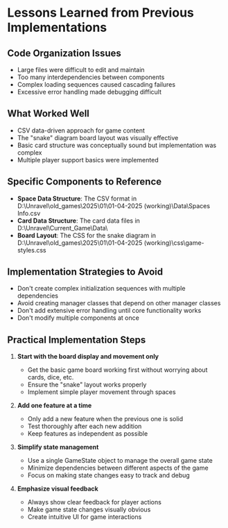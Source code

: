 # Lessons Learned from Previous Implementations

## Code Organization Issues
- Large files were difficult to edit and maintain
- Too many interdependencies between components
- Complex loading sequences caused cascading failures
- Excessive error handling made debugging difficult

## What Worked Well
- CSV data-driven approach for game content
- The "snake" diagram board layout was visually effective
- Basic card structure was conceptually sound but implementation was complex
- Multiple player support basics were implemented

## Specific Components to Reference
- **Space Data Structure**: The CSV format in D:\Unravel\old_games\2025\01\01-04-2025 (working)\Data\Spaces Info.csv
- **Card Data Structure**: The card data files in D:\Unravel\Current_Game\Data\
- **Board Layout**: The CSS for the snake diagram in D:\Unravel\old_games\2025\01\01-04-2025 (working)\css\game-styles.css

## Implementation Strategies to Avoid
- Don't create complex initialization sequences with multiple dependencies
- Avoid creating manager classes that depend on other manager classes
- Don't add extensive error handling until core functionality works
- Don't modify multiple components at once

## Practical Implementation Steps
1. **Start with the board display and movement only**
   - Get the basic game board working first without worrying about cards, dice, etc.
   - Ensure the "snake" layout works properly
   - Implement simple player movement through spaces

2. **Add one feature at a time**
   - Only add a new feature when the previous one is solid
   - Test thoroughly after each new addition
   - Keep features as independent as possible

3. **Simplify state management**
   - Use a single GameState object to manage the overall game state
   - Minimize dependencies between different aspects of the game
   - Focus on making state changes easy to track and debug

4. **Emphasize visual feedback**
   - Always show clear feedback for player actions
   - Make game state changes visually obvious
   - Create intuitive UI for game interactions